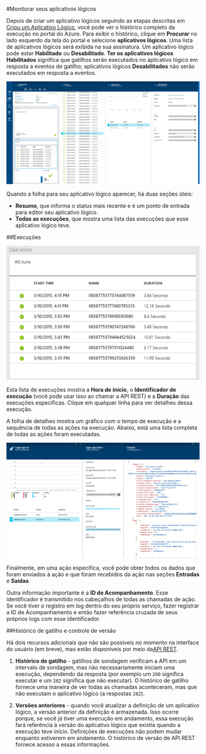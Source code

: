 ﻿<properties 
	pageTitle="Monitorar seus aplicativos lógicos" 
	description="Como ver o que o aplicativo lógico fez." 
	authors="stepsic-microsoft-com" 
	manager="dwrede" 
	editor="" 
	services="app-service\logic" 
	documentationCenter=""/>

<tags
	ms.service="app-service-logic"
	ms.workload="integration"
	ms.tgt_pltfrm="na"
	ms.devlang="na"
	ms.topic="article"
	ms.date="03/10/2015"
	ms.author="stepsic"/>

#Monitorar seus aplicativos lógicos

Depois de criar um aplicativo lógicos seguindo as etapas descritas em  [Criou um Aplicativo Lógico](app-service-logic-create-a-logic-app.md), você pode ver o histórico completo da execução no portal do Azure.  Para exibir o histórico, clique em **Procurar** no lado esquerdo da tela do portal e selecione **aplicativos lógicos**.  Uma lista de aplicativos lógicos será exibida na sua assinatura.  Um aplicativo lógico pode estar **Habilitado** ou **Desabilitado**.  **Ter os aplicativos lógicos Habilitados** significa que gatilhos serão executados no aplicativo lógico em resposta a eventos de gatilho; aplicativos lógicos **Desabilitados** não serão executados em resposta a eventos.

![Overview](./media/app-service-logic-monitor-your-logic-apps/overview.png)

Quando a folha para seu aplicativo lógico aparecer, há duas seções úteis:

- **Resumo**, que informa o status mais recente e é um ponto de entrada para editor seu aplicativo lógico.
- **Todas as execuções**, que mostra uma lista das execuções que esse aplicativo lógico teve.

##Execuções

![All Runs](./media/app-service-logic-monitor-your-logic-apps/allruns.png)

Esta lista de execuções mostra a **Hora de início**, o **Identificador de execução** (você pode usar isso ao chamar a API REST) e a **Duração** das execuções específicas.  Clique em qualquer linha para ver detalhes dessa execução.

A folha de detalhes mostra um gráfico com o tempo de execução e a sequência de todas as ações na execução.  Abaixo, está uma lista completa de todas as ações foram executadas.

![Run and Actions](./media/app-service-logic-monitor-your-logic-apps/runandaction.png)

Finalmente, em uma ação específica, você pode obter todos os dados que foram enviados à ação e que foram recebidos da ação nas seções **Entradas** e **Saídas**.

Outra informação importante é a **ID de Acompanhamento**.  Esse identificador é transmitido nos cabeçalhos de todas as chamadas de ação.  Se você tiver o registro em log dentro do seu próprio serviço, fazer registrar a ID de Acompanhamento e então fazer referência cruzada de seus próprios logs com esse identificador.

##Histórico de gatilho e controle de versão

Há dois recursos adicionais que não são possíveis no momento na interface do usuário (em breve), mas estão disponíveis por meio da[API REST](http://go.microsoft.com/fwlink/?LinkID=525617&clcid=0x409).

1. **Histórico de gatilho** - gatilhos de sondagem verificam a API em um intervalo de sondagem, mas não necessariamente iniciam uma execução, dependendo da resposta (por exemplo um `200` significa executar e um `202` significa que não executar).  O histórico de gatilho fornece uma maneira de ver todas as chamadas aconteceram, mas que não executam o aplicativo lógico (a respostas `202`).

2. **Versões anteriores** - quando você atualizar a definição de um aplicativo lógico, a versão anterior da definição é armazenada.  Isso ocorre porque, se você já tiver uma execução em andamento, essa execução fará referência à versão do aplicativo lógico que existia quando a execução teve início.  Definições de execuções não podem mudar enquanto estiverem em andamento.  O histórico de versão de API REST fornece acesso a essas informações.

<!--HONumber=49-->